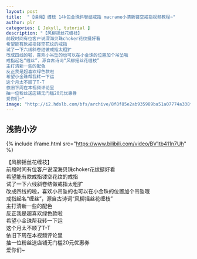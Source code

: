 ```yaml
---
layout: post
title:  "【编绳】缠枝 14k包金珠斜卷结戒指 macrame小清新镂空戒指视频教程~"
author: plr
categories: [ Jekyll, tutorial ]
description: "【风柳摇丝花缠枝】
前段时间有位客户说深海贝珠choker花纹挺好看
希望能有款戒指镂空花纹的戒指
试了一下六线斜卷结做戒指太粗犷
改成四线的啦，喜欢小吊坠的也可以在小金珠的位置加个吊坠哦
戒指起名“缠丝”，源自古诗词“风柳摇丝花缠枝”
主打清新一些的配色
反正我是超喜欢绿色款啦
希望小金珠帮我转一下运
这个月太不顺了T-T
依旧下周在本视频评论里
抽一位粉丝送店铺无门槛20元优惠券
爱你们~"
image: "http://i2.hdslb.com/bfs/archive/8f8f85e2ab935989ba51a07774a338fdaa0a099b.jpg"
---
```

## 浅韵小汐

{% include iframe.html src="https://www.bilibili.com/video/BV1tb411n7Uh" %}

【风柳摇丝花缠枝】<br>前段时间有位客户说深海贝珠choker花纹挺好看<br>希望能有款戒指镂空花纹的戒指<br>试了一下六线斜卷结做戒指太粗犷<br>改成四线的啦，喜欢小吊坠的也可以在小金珠的位置加个吊坠哦<br>戒指起名“缠丝”，源自古诗词“风柳摇丝花缠枝”<br>主打清新一些的配色<br>反正我是超喜欢绿色款啦<br>希望小金珠帮我转一下运<br>这个月太不顺了T-T<br>依旧下周在本视频评论里<br>抽一位粉丝送店铺无门槛20元优惠券<br>爱你们~

